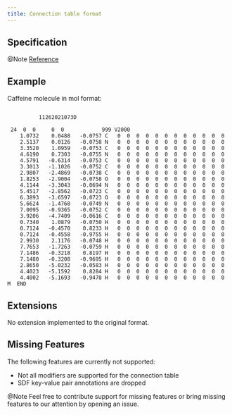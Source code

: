 ```yaml
---
title: Connection table format
---
```


## Specification

@Note [Reference](https://www.daylight.com/meetings/mug05/Kappler/ctfile.pdf)

## Example

Caffeine molecule in mol format:

```text

          11262021073D

 24  0  0     0  0            999 V2000
    1.0732    0.0488   -0.0757 C   0  0  0  0  0  0  0  0  0  0  0  0
    2.5137    0.0126   -0.0758 N   0  0  0  0  0  0  0  0  0  0  0  0
    3.3520    1.0959   -0.0753 C   0  0  0  0  0  0  0  0  0  0  0  0
    4.6190    0.7303   -0.0755 N   0  0  0  0  0  0  0  0  0  0  0  0
    4.5791   -0.6314   -0.0753 C   0  0  0  0  0  0  0  0  0  0  0  0
    3.3013   -1.1026   -0.0752 C   0  0  0  0  0  0  0  0  0  0  0  0
    2.9807   -2.4869   -0.0738 C   0  0  0  0  0  0  0  0  0  0  0  0
    1.8253   -2.9004   -0.0758 O   0  0  0  0  0  0  0  0  0  0  0  0
    4.1144   -3.3043   -0.0694 N   0  0  0  0  0  0  0  0  0  0  0  0
    5.4517   -2.8562   -0.0723 C   0  0  0  0  0  0  0  0  0  0  0  0
    6.3893   -3.6597   -0.0723 O   0  0  0  0  0  0  0  0  0  0  0  0
    5.6624   -1.4768   -0.0749 N   0  0  0  0  0  0  0  0  0  0  0  0
    7.0095   -0.9365   -0.0752 C   0  0  0  0  0  0  0  0  0  0  0  0
    3.9206   -4.7409   -0.0616 C   0  0  0  0  0  0  0  0  0  0  0  0
    0.7340    1.0879   -0.0750 H   0  0  0  0  0  0  0  0  0  0  0  0
    0.7124   -0.4570    0.8233 H   0  0  0  0  0  0  0  0  0  0  0  0
    0.7124   -0.4558   -0.9755 H   0  0  0  0  0  0  0  0  0  0  0  0
    2.9930    2.1176   -0.0748 H   0  0  0  0  0  0  0  0  0  0  0  0
    7.7653   -1.7263   -0.0759 H   0  0  0  0  0  0  0  0  0  0  0  0
    7.1486   -0.3218    0.8197 H   0  0  0  0  0  0  0  0  0  0  0  0
    7.1480   -0.3208   -0.9695 H   0  0  0  0  0  0  0  0  0  0  0  0
    2.8650   -5.0232   -0.0583 H   0  0  0  0  0  0  0  0  0  0  0  0
    4.4023   -5.1592    0.8284 H   0  0  0  0  0  0  0  0  0  0  0  0
    4.4002   -5.1693   -0.9478 H   0  0  0  0  0  0  0  0  0  0  0  0
M  END
```

## Extensions

No extension implemented to the original format.

## Missing Features

The following features are currently not supported:

- Not all modifiers are supported for the connection table
- SDF key-value pair annotations are dropped

@Note Feel free to contribute support for missing features
      or bring missing features to our attention by opening an issue.
